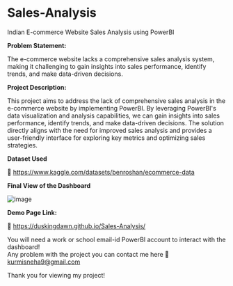 # Sales-Analysis
Indian E-commerce Website Sales Analysis using PowerBI

**Problem Statement:** 

The e-commerce website lacks a comprehensive sales analysis system, making it challenging to gain insights into sales performance, identify trends, and make data-driven decisions.


**Project Description:**

This project aims to address the lack of comprehensive sales analysis in the e-commerce website by implementing PowerBI. By leveraging PowerBI's data visualization and analysis capabilities, we can gain insights into sales performance, identify trends, and make data-driven decisions. The solution directly aligns with the need for improved sales analysis and provides a user-friendly interface for exploring key metrics and optimizing sales strategies.

**Dataset Used**

🔗 https://www.kaggle.com/datasets/benroshan/ecommerce-data

**Final View of the Dashboard**

![image](https://github.com/DuskingDawn/Sales-Analysis/assets/62723803/2cdf1808-c936-4e0d-9574-a846f34733ca)

**Demo Page Link:**

🔗 https://duskingdawn.github.io/Sales-Analysis/

You will need a work or school email-id PowerBI account to interact with the dashboard! <br>
Any problem with the project you can contact me here 📧 kurmisneha9@gmail.com

Thank you for viewing my project! 
